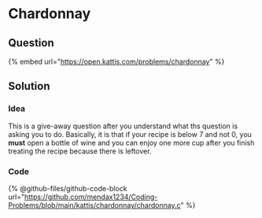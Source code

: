 # Chardonnay

## Question

{% embed url="https://open.kattis.com/problems/chardonnay" %}

## Solution

### Idea

This is a give-away question after you understand what ths question is asking you to do. Basically, it is that if your recipe is below 7 and not 0, you **must** open a bottle of wine and you can enjoy one more cup after you finish treating the recipe because there is leftover.

### Code

{% @github-files/github-code-block url="https://github.com/mendax1234/Coding-Problems/blob/main/kattis/chardonnay/chardonnay.c" %}
